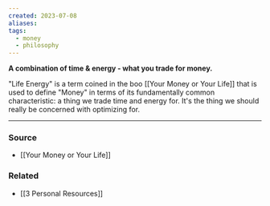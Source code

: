 ```yaml
---
created: 2023-07-08
aliases: 
tags:
  - money
  - philosophy
---
```

**A combination of time & energy - what you trade for money.**

"Life Energy" is a term coined in the boo [[Your Money or Your Life]] that is used to define "Money" in terms of its fundamentally common characteristic: a thing we trade time and energy for. It's the thing we should really be concerned with optimizing for. 

****
### Source
- [[Your Money or Your Life]]

### Related
- [[3 Personal Resources]]